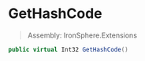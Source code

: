 ﻿

# GetHashCode

> Assembly: IronSphere.Extensions

```csharp
public virtual Int32 GetHashCode()
```



 